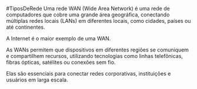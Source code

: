 #TiposDeRede 
Uma rede WAN (Wide Area Network) é uma rede de computadores que cobre uma grande área geográfica, conectando múltiplas redes locais (LANs) em diferentes locais, como cidades, países ou até continentes. 

A Internet é o maior exemplo de uma WAN. 

As WANs permitem que dispositivos em diferentes regiões se comuniquem e compartilhem recursos, utilizando tecnologias como linhas telefônicas, fibras ópticas, satélites ou conexões sem fio. 

Elas são essenciais para conectar redes corporativas, instituições e usuários em larga escala.